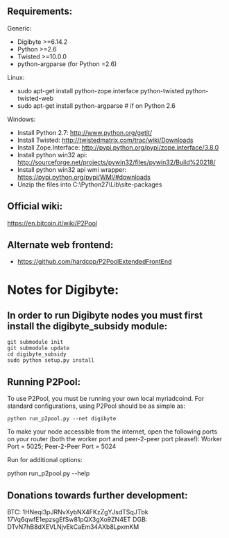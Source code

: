 Requirements:
-------------------------
Generic:
* Digibyte >=6.14.2
* Python >=2.6
* Twisted >=10.0.0
* python-argparse (for Python =2.6)

Linux:
* sudo apt-get install python-zope.interface python-twisted python-twisted-web
* sudo apt-get install python-argparse # if on Python 2.6

Windows:
* Install Python 2.7: http://www.python.org/getit/
* Install Twisted: http://twistedmatrix.com/trac/wiki/Downloads
* Install Zope.Interface: http://pypi.python.org/pypi/zope.interface/3.8.0
* Install python win32 api: http://sourceforge.net/projects/pywin32/files/pywin32/Build%20218/
* Install python win32 api wmi wrapper: https://pypi.python.org/pypi/WMI/#downloads
* Unzip the files into C:\Python27\Lib\site-packages

Official wiki:
-------------------------
https://en.bitcoin.it/wiki/P2Pool

Alternate web frontend:
-------------------------
* https://github.com/hardcpp/P2PoolExtendedFrontEnd

Notes for Digibyte:
=========================
In order to run Digibyte nodes you must first install the digibyte_subsidy module:
-------------------------
    git submodule init
    git submodule update
    cd digibyte_subsidy
    sudo python setup.py install

Running P2Pool:
-------------------------
To use P2Pool, you must be running your own local myriadcoind. For standard configurations, using P2Pool should be as simple as:

    python run_p2pool.py --net digibyte

To make your node accessible from the internet, open the following ports on your router (both the worker port and peer-2-peer port please!): Worker Port = 5025; Peer-2-Peer Port = 5024

Run for additional options:

python run_p2pool.py --help

Donations towards further development:
-------------------------
BTC: 1HNeqi3pJRNvXybNX4FKzZgYJsdTSqJTbk 17Vq6qwfE1epzsgEfSw81pQX3gXo9ZN4ET
DGB: DTvN7hB8dXEVLNjvEkCaEm34AXb8LpxmKM
